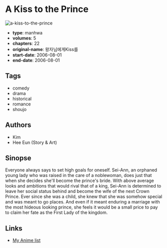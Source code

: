 # A Kiss to the Prince

![a-kiss-to-the-prince](https://cdn.myanimelist.net/images/manga/5/43797.jpg)

-   **type**: manhwa
-   **volumes**: 5
-   **chapters**: 22
-   **original-name**: 왕자님에게Kiss를
-   **start-date**: 2006-08-01
-   **end-date**: 2006-08-01

## Tags

-   comedy
-   drama
-   historical
-   romance
-   shoujo

## Authors

-   Kim
-   Hee Eun (Story & Art)

## Sinopse

Everyone always says to set high goals for oneself. Sei-Ann, an orphaned young lady who was raised in the care of a noblewoman, does just that when she decides she'll become the prince's bride. With above average looks and ambitions that would rival that of a king, Sei-Ann is determined to leave her social status behind and become the wife of the next Crown Prince. Ever since she was a child, she knew that she was somehow special and was meant to go places. And even if it meant enduring a marriage with the most hideous looking prince, she feels it would be a small price to pay to claim her fate as the First Lady of the kingdom.

## Links

-   [My Anime list](https://myanimelist.net/manga/4487/A_Kiss_to_the_Prince)
